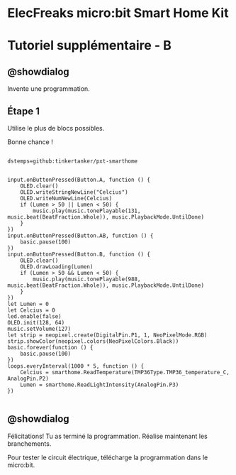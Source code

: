 # ElecFreaks micro:bit Smart Home Kit

# Tutoriel supplémentaire - B

## @showdialog

Invente une programmation.

## Étape 1

Utilise le plus de blocs possibles.

Bonne chance !

```package

dstemps=github:tinkertanker/pxt-smarthome

```

```blocks

input.onButtonPressed(Button.A, function () {
    OLED.clear()
    OLED.writeStringNewLine("Celcius")
    OLED.writeNumNewLine(Celcius)
    if (Lumen > 50 || Lumen < 50) {
        music.play(music.tonePlayable(131, music.beat(BeatFraction.Whole)), music.PlaybackMode.UntilDone)
    }
})
input.onButtonPressed(Button.AB, function () {
    basic.pause(100)
})
input.onButtonPressed(Button.B, function () {
    OLED.clear()
    OLED.drawLoading(Lumen)
    if (Lumen > 50 && Lumen < 50) {
        music.play(music.tonePlayable(988, music.beat(BeatFraction.Whole)), music.PlaybackMode.UntilDone)
    }
})
let Lumen = 0
let Celcius = 0
led.enable(false)
OLED.init(128, 64)
music.setVolume(127)
let strip = neopixel.create(DigitalPin.P1, 1, NeoPixelMode.RGB)
strip.showColor(neopixel.colors(NeoPixelColors.Black))
basic.forever(function () {
    basic.pause(100)
})
loops.everyInterval(1000 * 5, function () {
    Celcius = smarthome.ReadTemperature(TMP36Type.TMP36_temperature_C, AnalogPin.P2)
    Lumen = smarthome.ReadLightIntensity(AnalogPin.P3)
})


```

## @showdialog 

Félicitations! Tu as terminé la programmation. Réalise maintenant les branchements.

Pour tester le circuit électrique, télécharge la programmation dans le micro:bit.
